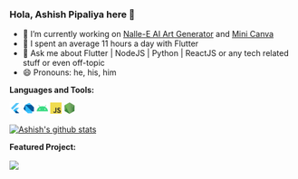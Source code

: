 ### Hola, Ashish Pipaliya here 👋


- 🔭 I’m currently working on [Nalle-E AI Art Generator](https://play.google.com/store/apps/details?id=com.caption_mate) and [Mini Canva](https://minicanva.xyz/)
- 🌱 I spent an average 11 hours a day with Flutter
- 💬 Ask me about Flutter | NodeJS | Python | ReactJS or any tech related stuff or even off-topic
- 😄 Pronouns: he, his, him

**Languages and Tools:** 

<code><img height="20" src="https://raw.githubusercontent.com/github/explore/80688e429a7d4ef2fca1e82350fe8e3517d3494d/topics/flutter/flutter.png"></code>
<code><img height="20" src="https://raw.githubusercontent.com/github/explore/80688e429a7d4ef2fca1e82350fe8e3517d3494d/topics/dart/dart.png"></code>
<code><img height="20" src="https://raw.githubusercontent.com/github/explore/80688e429a7d4ef2fca1e82350fe8e3517d3494d/topics/android/android.png"></code>
<code><img height="20" src="https://raw.githubusercontent.com/github/explore/80688e429a7d4ef2fca1e82350fe8e3517d3494d/topics/javascript/javascript.png"></code>
<code><img height="20" src="https://raw.githubusercontent.com/github/explore/80688e429a7d4ef2fca1e82350fe8e3517d3494d/topics/nodejs/nodejs.png"></code>

<a href="https://github.com/ashishpipaliya">
 <img align="center" src="https://github-readme-stats.vercel.app/api?username=ashishpipaliya&show_icons=true&theme=light&line_height=27" alt="Ashish's github stats"/>
</a>



**Featured Project:** 

<a href="https://github.com/ashishpipaliya/minicanva">
  <img align="center" src="https://github-readme-stats.vercel.app/api/pin/?username=ashishpipaliya&repo=minicanva&theme=light" />
</a>
